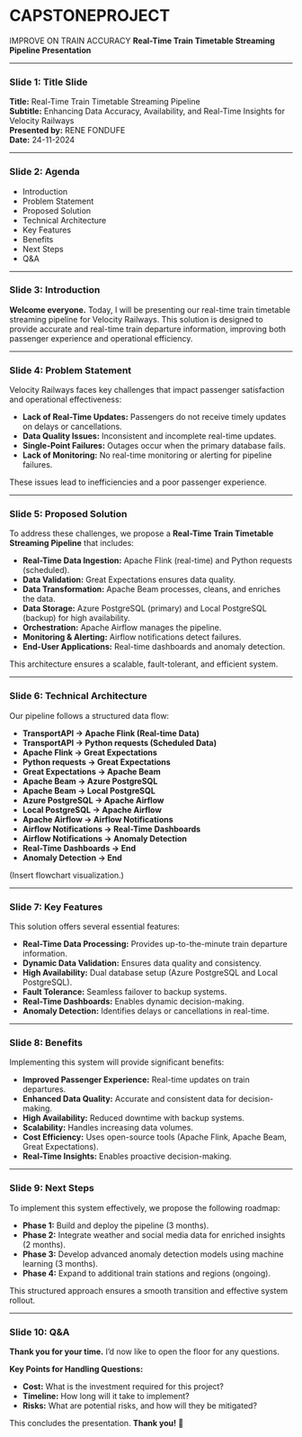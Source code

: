 

# CAPSTONEPROJECT
IMPROVE ON TRAIN  ACCURACY
**Real-Time Train Timetable Streaming Pipeline Presentation**

---

### **Slide 1: Title Slide**

**Title:** Real-Time Train Timetable Streaming Pipeline\
**Subtitle:** Enhancing Data Accuracy, Availability, and Real-Time Insights for Velocity Railways\
**Presented by:** RENE FONDUFE\
**Date:** 24-11-2024

---

### **Slide 2: Agenda**

- Introduction
- Problem Statement
- Proposed Solution
- Technical Architecture
- Key Features
- Benefits
- Next Steps
- Q&A

---

### **Slide 3: Introduction**

**Welcome everyone.** Today, I will be presenting our real-time train timetable streaming pipeline for Velocity Railways. This solution is designed to provide accurate and real-time train departure information, improving both passenger experience and operational efficiency.

---

### **Slide 4: Problem Statement**

Velocity Railways faces key challenges that impact passenger satisfaction and operational effectiveness:

- **Lack of Real-Time Updates:** Passengers do not receive timely updates on delays or cancellations.
- **Data Quality Issues:** Inconsistent and incomplete real-time updates.
- **Single-Point Failures:** Outages occur when the primary database fails.
- **Lack of Monitoring:** No real-time monitoring or alerting for pipeline failures.

These issues lead to inefficiencies and a poor passenger experience.

---

### **Slide 5: Proposed Solution**

To address these challenges, we propose a **Real-Time Train Timetable Streaming Pipeline** that includes:

- **Real-Time Data Ingestion:** Apache Flink (real-time) and Python requests (scheduled).
- **Data Validation:** Great Expectations ensures data quality.
- **Data Transformation:** Apache Beam processes, cleans, and enriches the data.
- **Data Storage:** Azure PostgreSQL (primary) and Local PostgreSQL (backup) for high availability.
- **Orchestration:** Apache Airflow manages the pipeline.
- **Monitoring & Alerting:** Airflow notifications detect failures.
- **End-User Applications:** Real-time dashboards and anomaly detection.

This architecture ensures a scalable, fault-tolerant, and efficient system.

---

### **Slide 6: Technical Architecture**

Our pipeline follows a structured data flow:

- **TransportAPI → Apache Flink (Real-time Data)**
- **TransportAPI → Python requests (Scheduled Data)**
- **Apache Flink → Great Expectations**
- **Python requests → Great Expectations**
- **Great Expectations → Apache Beam**
- **Apache Beam → Azure PostgreSQL**
- **Apache Beam → Local PostgreSQL**
- **Azure PostgreSQL → Apache Airflow**
- **Local PostgreSQL → Apache Airflow**
- **Apache Airflow → Airflow Notifications**
- **Airflow Notifications → Real-Time Dashboards**
- **Airflow Notifications → Anomaly Detection**
- **Real-Time Dashboards → End**
- **Anomaly Detection → End**

(Insert flowchart visualization.)

---

### **Slide 7: Key Features**

This solution offers several essential features:

- **Real-Time Data Processing:** Provides up-to-the-minute train departure information.
- **Dynamic Data Validation:** Ensures data quality and consistency.
- **High Availability:** Dual database setup (Azure PostgreSQL and Local PostgreSQL).
- **Fault Tolerance:** Seamless failover to backup systems.
- **Real-Time Dashboards:** Enables dynamic decision-making.
- **Anomaly Detection:** Identifies delays or cancellations in real-time.

---

### **Slide 8: Benefits**

Implementing this system will provide significant benefits:

- **Improved Passenger Experience:** Real-time updates on train departures.
- **Enhanced Data Quality:** Accurate and consistent data for decision-making.
- **High Availability:** Reduced downtime with backup systems.
- **Scalability:** Handles increasing data volumes.
- **Cost Efficiency:** Uses open-source tools (Apache Flink, Apache Beam, Great Expectations).
- **Real-Time Insights:** Enables proactive decision-making.

---

### **Slide 9: Next Steps**

To implement this system effectively, we propose the following roadmap:

- **Phase 1:** Build and deploy the pipeline (3 months).
- **Phase 2:** Integrate weather and social media data for enriched insights (2 months).
- **Phase 3:** Develop advanced anomaly detection models using machine learning (3 months).
- **Phase 4:** Expand to additional train stations and regions (ongoing).

This structured approach ensures a smooth transition and effective system rollout.

---

### **Slide 10: Q&A**

**Thank you for your time.** I’d now like to open the floor for any questions.

**Key Points for Handling Questions:**

- **Cost:** What is the investment required for this project?
- **Timeline:** How long will it take to implement?
- **Risks:** What are potential risks, and how will they be mitigated?

This concludes the presentation. **Thank you!** 🚆


